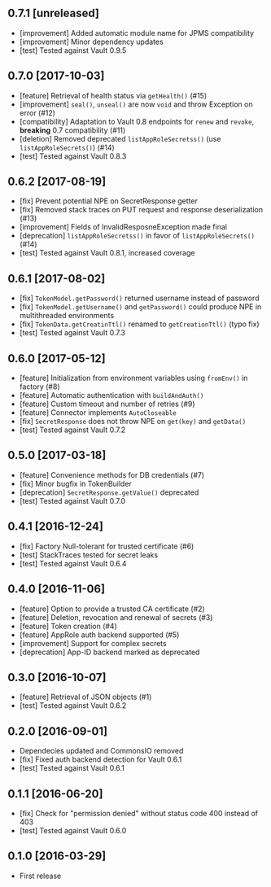 ## 0.7.1 [unreleased]
* [improvement] Added automatic module name for JPMS compatibility
* [improvement] Minor dependency updates
* [test] Tested against Vault 0.9.5

## 0.7.0 [2017-10-03]
* [feature] Retrieval of health status via `getHealth()` (#15)
* [improvement] `seal()`, `unseal()` are now `void` and throw Exception on error (#12)
* [compatibility] Adaptation to Vault 0.8 endpoints for `renew` and `revoke`, **breaking** 0.7 compatibility (#11)
* [deletion] Removed deprecated `listAppRoleSecretss()` (use `listAppRoleSecrets()`) (#14)
* [test] Tested against Vault 0.8.3

## 0.6.2 [2017-08-19]
* [fix] Prevent potential NPE on SecretResponse getter
* [fix] Removed stack traces on PUT request and response deserialization (#13)
* [improvement] Fields of InvalidResposneException made final
* [deprecation] `listAppRoleSecretss()` in favor of `listAppRoleSecrets()` (#14)
* [test] Tested against Vault 0.8.1, increased coverage

## 0.6.1 [2017-08-02]
* [fix] `TokenModel.getPassword()` returned username instead of password
* [fix]  `TokenModel.getUsername()` and `getPassword()` could produce NPE in multithreaded environments
* [fix] `TokenData.getCreatinTtl()` renamed to `getCreationTtl()` (typo fix)
* [test] Tested against Vault 0.7.3

## 0.6.0 [2017-05-12]
* [feature] Initialization from environment variables using `fromEnv()` in factory (#8)
* [feature] Automatic authentication with `buildAndAuth()`
* [feature] Custom timeout and number of retries (#9)
* [feature] Connector implements `AutoCloseable`
* [fix] `SecretResponse` does not throw NPE on `get(key)` and `getData()` 
* [test] Tested against Vault 0.7.2

## 0.5.0 [2017-03-18]
* [feature] Convenience methods for DB credentials (#7)
* [fix] Minor bugfix in TokenBuilder
* [deprecation] `SecretResponse.getValue()` deprecated
* [test] Tested against Vault 0.7.0

## 0.4.1 [2016-12-24]
* [fix] Factory Null-tolerant for trusted certificate (#6)
* [test] StackTraces tested for secret leaks
* [test] Tested against Vault 0.6.4

## 0.4.0 [2016-11-06]
* [feature] Option to provide a trusted CA certificate (#2)
* [feature] Deletion, revocation and renewal of secrets (#3)
* [feature] Token creation (#4)
* [feature] AppRole auth backend supported (#5)
* [improvement] Support for complex secrets
* [deprecation] App-ID backend marked as deprecated

## 0.3.0 [2016-10-07]
* [feature] Retrieval of JSON objects (#1)
* [test] Tested against Vault 0.6.2

## 0.2.0 [2016-09-01]
* Dependecies updated and CommonsIO removed
* [fix] Fixed auth backend detection for Vault 0.6.1
* [test] Tested against Vault 0.6.1

## 0.1.1 [2016-06-20]
* [fix] Check for "permission denied" without status code 400 instead of 403
* [test] Tested against Vault 0.6.0

## 0.1.0 [2016-03-29]
* First release
